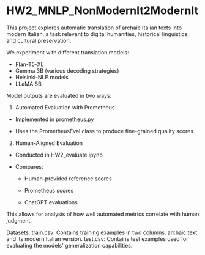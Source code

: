 # HW2_MNLP_NonModernIt2ModernIt
This project explores automatic translation of archaic Italian texts into modern Italian, a task relevant to digital humanities, historical linguistics, and cultural preservation.

We experiment with different translation models:
- Flan-T5-XL
- Gemma 3B (various decoding strategies)
- Helsinki-NLP models
- LLaMA 8B

Model outputs are evaluated in two ways:

1. Automated Evaluation with Prometheus

- Implemented in prometheus.py

- Uses the PrometheusEval class to produce fine-grained quality scores

2. Human-Aligned Evaluation

- Conducted in HW2_evaluate.ipynb

- Compares:

    - Human-provided reference scores

    - Prometheus scores

    - ChatGPT evaluations

This allows for analysis of how well automated metrics correlate with human judgment.

Datasets:
    train.csv: Contains training examples in two columns: archaic text and its modern Italian version.
    test.csv: Contains test examples used for evaluating the models' generalization capabilities.